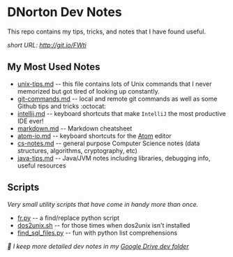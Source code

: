 DNorton Dev Notes
=================

This repo contains my tips, tricks, and notes that I have found useful.

_short URL: <http://git.io/FWti>_

## My Most Used Notes
+ [unix-tips.md](unix-tips.md) -- this file contains lots of Unix commands that I never memorized but got tired of looking up constantly.
+ [git-commands.md](git-commands.md) -- local and remote git commands as well as some Github tips and tricks :octocat:
+ [intellij.md](intellij.md) -- keyboard shortcuts that make `IntelliJ` the most productive IDE ever!
+ [markdown.md](markdown.md) -- Markdown cheatsheet
+ [atom-io.md](atom-io.md) -- keyboard shortcuts for the [Atom](http://atom.io) editor
+ [cs-notes.md](cs-notes.md) -- general purpose Computer Science notes (data structures, algorithms, cryptography, etc)
+ [java-tips.md](java-tips.md) -- Java/JVM notes including libraries, debugging info, useful resources

## Scripts
_Very small utility scripts that have come in handy more than once._
+ [fr.py](scripts/fr.py) -- a find/replace python script
+ [dos2unix.sh](https://gist.github.com/dnorton/bdac1f49ce1e6da8f41f) -- for those times when dos2unix isn't installed
+ [find_sql_files.py](https://gist.github.com/dnorton/fb0fa9f80b6c9d71639a) -- fun with python list comprehensions


_:notebook: I keep more detailed dev notes in my [Google Drive dev folder](https://drive.google.com/?authuser=0#folders/0B1esl71mo8A9VV9MUzdlb0dvZU0)_


